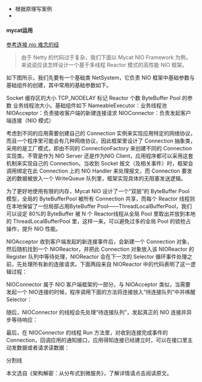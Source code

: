 
- 根据原理写案例
- 

#### mycat运用

[参考连接  nio 难念的经](https://mp.weixin.qq.com/s/DPBvF40zST3wXVBEb5lrSg)
> 由于 Netty 的代码过于复杂，我们下面以 Mycat NIO Framework 为例，来说说应该怎样设计一个基于多线程 Reactor 模式的高性能 NIO 框架。

如下图所示，我们先要有一个基础类 NetSystem，它负责 NIO 框架中基础参数与基础组件的创建，其中常用的基础参数如下。

Socket 缓存区的大小
TCP_NODELAY 标记
Reactor 个数
ByteBuffer Pool 的参数
业务线程池大小。基础组件如下
NameableExecutor：业务线程池
NIOAcceptor：负责接收客户端的新建连接请求
NIOConnector：负责发起客户端连接（NIO 模式）



考虑到不同的应用需要创建自己的 Connection 实例来实现应用特定的网络协议，而且一个程序里可能会有几种网络协议，因此框架里设计了 Connection 抽象类，采用的是工厂模式，即由不同的 ConnectionFactory 来创建不同的 Connection 实现类。不管是作为 NIO Server 还是作为NIO Client，应用程序都可以采用这套机制来实现自己的 Connection。当收到 Socket 报文（及相关事件）时，框架会调用绑定在此 Connection 上的 NIO Handler 来处理报文，而 Connection 要发送的数据被放入一个 WriteQueue 队列里，框架实现具体的无阻塞发送逻辑。

为了更好地使用有限的内存，Mycat NIO 设计了一个“双层”的 ByteBuffer Pool 模型，全局的 ByteBufferPool 被所有 Connection 共享，而每个 Reactor 线程则在本地保留了一份局部占用ByteBuffer Pool——ThreadLocalBufferPool，我们可以设定 80%的 ByteBuffer 被 N 个 Reactor线程从全局 Pool 里取出并放到本地的 ThreadLocalBufferPool 里，这样一来，可以避免过多的全局 Pool 的锁抢占操作，提升 NIO 性能。

NIOAcceptor 收到客户端发起的新连接事件后，会新建一个 Connection 对象，然后随机找到一个 NIOReactor，并把此 Connection 对象放入该 NIOReactor 的 Register 队列中等待处理，NIOReactor 会在下一次的 Selector 循环事件处理之前，先处理所有新的连接请求。下面两段来自 NIOReactor 中的代码表明了这一逻辑过程：


NIOConnector 属于 NIO 客户端框架的一部分，与 NIOAcceptor 类似，当需要发起一个 NIO连接的时候，程序调用下面的方法将连接放入“待连接队列”中并唤醒 Selector：


随后，NIOConnector 的线程会先处理“待连接队列”，发起真正的 NIO 连接并异步等待响应：


最后，在 NIOConnector 的线程 Run 方法里，对收到连接完成事件的 Connection，回调应用的通知接口，应用得知连接已经建立时，可以在接口里主动发数据或者请求读数据：




分割线

本文选自《架构解密：从分布式到微服务》，了解详情请点击阅读原文。
